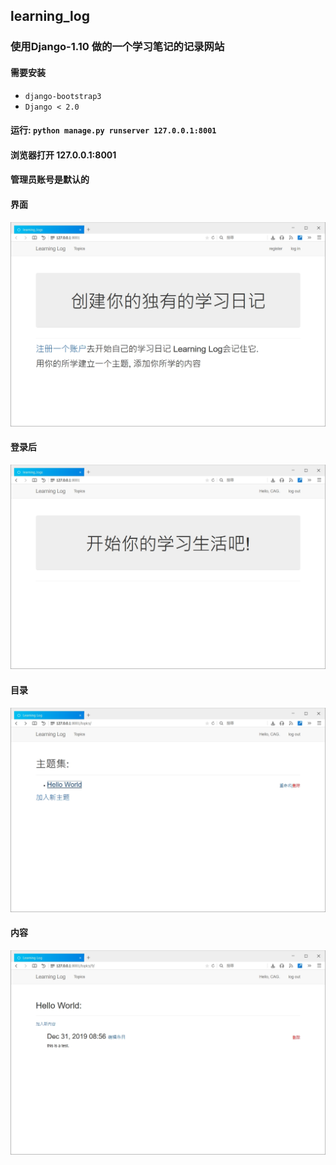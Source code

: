 ## learning_log
### 使用Django-1.10 做的一个学习笔记的记录网站
#### 需要安装
* `django-bootstrap3`
* `Django < 2.0`
#### 运行: `python manage.py runserver 127.0.0.1:8001`
#### 浏览器打开 127.0.0.1:8001
#### 管理员账号是默认的
#### 界面
![--](https://github.com/CAgAG/learning_log/raw/master/images/界面.jpg)
#### 登录后
![--](https://github.com/CAgAG/learning_log/raw/master/images/登录.jpg)
#### 目录
![--](https://github.com/CAgAG/learning_log/raw/master/images/主题.jpg)
#### 内容
![--](https://github.com/CAgAG/learning_log/raw/master/images/内容.jpg)
